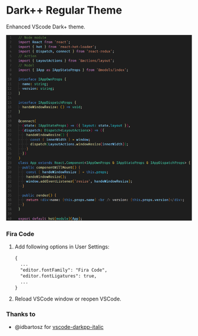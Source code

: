 # Dark++ Regular Theme
Enhanced VScode Dark+ theme.

![Theme Overview](overview.png)

### Fira Code
1. Add following options in User Settings:
    ```
    {
      ...
      "editor.fontFamily": "Fira Code",
      "editor.fontLigatures": true,
      ...
    }
    ```
2. Reload VSCode window or reopen VSCode.

### Thanks to
- @idbartosz for [vscode-darkpp-italic](https://github.com/idbartosz/vscode-darkpp-italic)
